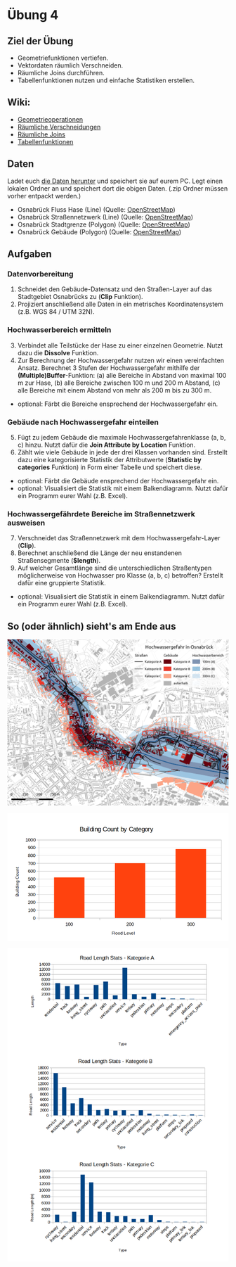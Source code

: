 # Übung 4
## Ziel der Übung
* Geometriefunktionen vertiefen.
* Vektordaten räumlich Verschneiden.
* Räumliche Joins durchführen.
* Tabellenfunktionen nutzen und einfache Statistiken erstellen.

## Wiki:
* [Geometrieoperationen](https://courses.gistools.geog.uni-heidelberg.de/giscience/gis-einfuehrung/wikis/qgis-Geometrieoperationen)
* [Räumliche Verschneidungen](https://courses.gistools.geog.uni-heidelberg.de/giscience/gis-einfuehrung/wikis/qgis-Räumliche-Verschneidungen)
* [Räumliche Joins](https://courses.gistools.geog.uni-heidelberg.de/giscience/gis-einfuehrung/wikis/qgis-Räumliche-Joins)
* [Tabellenfunktionen](https://courses.gistools.geog.uni-heidelberg.de/giscience/gis-einfuehrung/wikis/qgis-Tabellenfunktionen)

## Daten
Ladet euch [die Daten herunter](exercise_04_data.zip) und speichert sie auf eurem PC. Legt einen lokalen Ordner an und speichert dort die obigen Daten. (.zip Ordner müssen vorher entpackt werden.)

* Osnabrück Fluss Hase (Line) (Quelle: [OpenStreetMap](https://www.openstreetmap.org))
* Osnabrück Straßennetzwerk (Line) (Quelle: [OpenStreetMap](https://www.openstreetmap.org))
* Osnabrück Stadtgrenze (Polygon) (Quelle: [OpenStreetMap](https://www.openstreetmap.org))
* Osnabrück Gebäude (Polygon) (Quelle: [OpenStreetMap](https://www.openstreetmap.org))

## Aufgaben

### Datenvorbereitung
1. Schneidet den Gebäude-Datensatz und den Straßen-Layer auf das Stadtgebiet Osnabrücks zu (**Clip** Funktion).
2. Projiziert anschließend alle Daten in ein metrisches Koordinatensystem (z.B. WGS 84 / UTM 32N).

### Hochwasserbereich ermitteln
3. Verbindet alle Teilstücke der Hase zu einer einzelnen Geometrie. Nutzt dazu die **Dissolve** Funktion.
4. Zur Berechnung der Hochwassergefahr nutzen wir einen vereinfachten Ansatz. Berechnet 3 Stufen der Hochwassergefahr mithilfe der **(Multiple)Buffer**-Funktion:
  (a) alle Bereiche in Abstand von maximal 100 m zur Hase,
  (b) alle Bereiche zwischen 100 m und 200 m Abstand,
  (c) alle Bereiche mit einem Abstand von mehr als 200 m bis zu 300 m.
* optional: Färbt die Bereiche ensprechend der Hochwassergefahr ein.

### Gebäude nach Hochwassergefahr einteilen
5. Fügt zu jedem Gebäude die maximale Hochwassergefahrenklasse (a, b, c) hinzu. Nutzt dafür die **Join Attribute by Location** Funktion.
6. Zählt wie viele Gebäude in jede der drei Klassen vorhanden sind. Erstellt dazu eine kategorisierte Statistik der Attributwerte (**Statistic by categories** Funktion) in Form einer Tabelle und speichert diese.
* optional: Färbt die Gebäude ensprechend der Hochwassergefahr ein.
* optional: Visualisiert die Statistik mit einem Balkendiagramm. Nutzt dafür ein Programm eurer Wahl (z.B. Excel).

### Hochwassergefährdete Bereiche im Straßennetzwerk ausweisen
7. Verschneidet das Straßennetzwerk mit dem Hochwassergefahr-Layer (**Clip**).
8. Berechnet anschließend die Länge der neu enstandenen Straßensegmente (**$length**).
9. Auf welcher Gesamtlänge sind die unterschiedlichen Straßentypen möglicherweise von Hochwasser pro Klasse (a, b, c) betroffen? Erstellt dafür eine gruppierte Statistik.
* optional: Visualisiert die Statistik in einem Balkendiagramm. Nutzt dafür ein Programm eurer Wahl (z.B. Excel).


## So (oder ähnlich) sieht's am Ende aus

![osnabrueck_karte](osnabrueck_karte.png)

![building_stats](building_count_stats.png)

![road_stats](road_length_stats.png)
